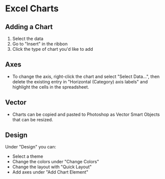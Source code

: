 # Excel Charts

## Adding a Chart

1. Select the data
2. Go to "Insert" in the ribbon
3. Click the type of chart you'd like to add

## Axes

- To change the axis, right-click the chart and select "Select Data...", then delete the existing entry in "Horizontal (Category) axis labels" and highlight the cells in the spreadsheet.

## Vector

- Charts can be copied and pasted to Photoshop as Vector Smart Objects that can be resized.

## Design

Under "Design" you can:

- Select a theme
- Change the colors under "Change Colors"
- Change the layout with "Quick Layout"
- Add axes under "Add Chart Element"
